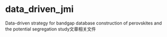 # data_driven_jmi
Data-driven strategy for bandgap database construction of perovskites and the potential segregation study文章相关文件
